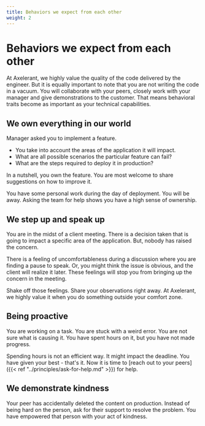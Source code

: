 ```yaml
---
title: Behaviors we expect from each other
weight: 2
---
```


# Behaviors we expect from each other

At Axelerant, we highly value the quality of the code delivered by the engineer. But it is equally important to note that you are not writing the code in a vacuum. You will collaborate with your peers, closely work with your manager and give demonstrations to the customer. That means behavioral traits become as important as your technical capabilities.

## We own everything in our world

Manager asked you to implement a feature.

- You take into account the areas of the application it will impact. 
- What are all possible scenarios the particular feature can fail? 
- What are the steps required to deploy it in production?

In a nutshell, you own the feature. You are most welcome to share suggestions on how to improve it.

You have some personal work during the day of deployment. You will be away. Asking the team for help shows you have a high sense of ownership.

## We step up and speak up

You are in the midst of a client meeting. There is a decision taken that is going to impact a specific area of the application. But, nobody has raised the concern.

There is a feeling of uncomfortableness during a discussion where you are finding a pause to speak. Or, you might think the issue is obvious, and the client will realize it later. These feelings will stop you from bringing up the concern in the meeting.

Shake off those feelings. Share your observations right away. At Axelerant, we highly value it when you do something outside your comfort zone.

## Being proactive

You are working on a task. You are stuck with a weird error. You are not sure what is causing it. You have spent hours on it, but you have not made progress.

Spending hours is not an efficient way. It might impact the deadline. You have given your best - that's it. Now it is time to [reach out to your peers]({{< ref "../principles/ask-for-help.md" >}}) for help.

## We demonstrate kindness

Your peer has accidentally deleted the content on production. Instead of being hard on the person, ask for their support to resolve the problem. You have empowered that person with your act of kindness.